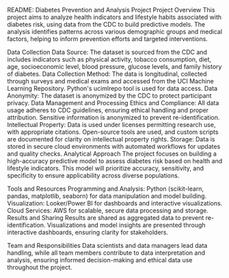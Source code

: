 README: Diabetes Prevention and Analysis Project
Project Overview
This project aims to analyze health indicators and lifestyle habits associated with diabetes risk, using data from the CDC to build predictive models. The analysis identifies patterns across various demographic groups and medical factors, helping to inform prevention efforts and targeted interventions.

Data Collection
Data Source: The dataset is sourced from the CDC and includes indicators such as physical activity, tobacco consumption, diet, age, socioeconomic level, blood pressure, glucose levels, and family history of diabetes.
Data Collection Method: The data is longitudinal, collected through surveys and medical exams and accessed from the UCI Machine Learning Repository. Python's ucimlrepo tool is used for data access.
Data Anonymity: The dataset is anonymized by the CDC to protect participant privacy.
Data Management and Processing
Ethics and Compliance: All data usage adheres to CDC guidelines, ensuring ethical handling and proper attribution. Sensitive information is anonymized to prevent re-identification.
Intellectual Property: Data is used under licenses permitting research use, with appropriate citations. Open-source tools are used, and custom scripts are documented for clarity on intellectual property rights.
Storage: Data is stored in secure cloud environments with automated workflows for updates and quality checks.
Analytical Approach
The project focuses on building a high-accuracy predictive model to assess diabetes risk based on health and lifestyle indicators. This model will prioritize accuracy, sensitivity, and specificity to ensure applicability across diverse populations.

Tools and Resources
Programming and Analysis: Python (scikit-learn, pandas, matplotlib, seaborn) for data manipulation and model building.
Visualization: Looker/Power BI for dashboards and interactive visualizations.
Cloud Services: AWS for scalable, secure data processing and storage.
Results and Sharing
Results are shared as aggregated data to prevent re-identification. Visualizations and model insights are presented through interactive dashboards, ensuring clarity for stakeholders.

Team and Responsibilities
Data scientists and data managers lead data handling, while all team members contribute to data interpretation and analysis, ensuring informed decision-making and ethical data use throughout the project.